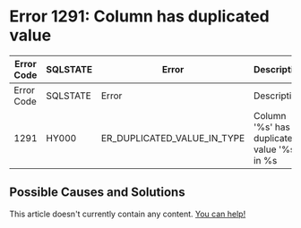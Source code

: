 
# Error 1291: Column has duplicated value


| Error Code | SQLSTATE | Error | Description |
| --- | --- | --- | --- |
| Error Code | SQLSTATE | Error | Description |
| 1291 | HY000 | ER_DUPLICATED_VALUE_IN_TYPE | Column '%s' has duplicated value '%s' in %s |




## Possible Causes and Solutions


This article doesn't currently contain any content. [You can help!](/kb/en/writing-and-editing-knowledge-base-articles/)

